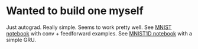 # Wanted to build one myself
Just autograd. Really simple. Seems to work pretty well. See [MNIST notebook](examples/mnist.ipynb) with conv + feedforward examples. See [MNIST1D notebook](examples/mnist1d.ipynb) with a simple GRU.

